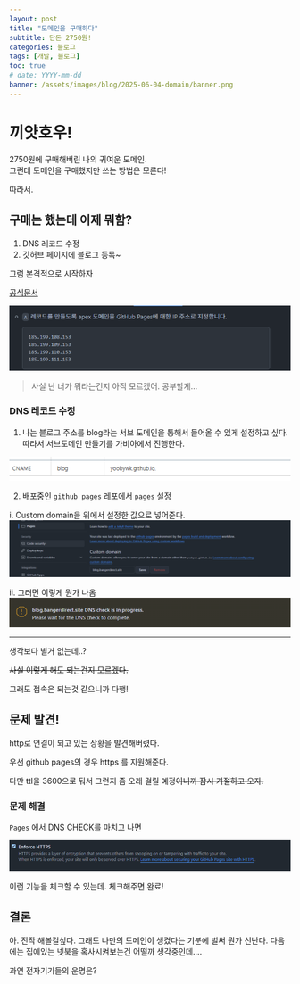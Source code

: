 ```yaml
---
layout: post
title: "도메인을 구매하다"
subtitle: 단돈 2750원!
categories: 블로그
tags: [개발, 블로그]
toc: true
# date: YYYY-mm-dd
banner: /assets/images/blog/2025-06-04-domain/banner.png
---
```


<!-- 설정 중  date : YYYY-mm-dd  -->
<!-- 파일의 이름은 YYYY-mm-dd -->
<!-- 없어도 되는 것 같음 -->



# 끼얏호우! 

2750원에 구매해버린 나의 귀여운 도메인.    
그런데 도메인을 구매했지만 쓰는 방법은 모른다! 

따라서.

## 구매는 했는데 이제 뭐함? 

1. DNS 레코드 수정
2. 깃허브 페이지에 블로그 등록~ 

그럼 본격적으로 시작하자

[공식문서](https://docs.github.com/ko/pages/configuring-a-custom-domain-for-your-github-pages-site)


![github Doc](/assets/images/blog/2025-06-04-domain/githubAtag.png)

> 사실 난 너가 뭐라는건지 아직 모르겠어. 공부할게...


### DNS 레코드 수정

1. 나는 블로그 주소를 blog라는 서브 도메인을 통해서 들어올 수 있게 설정하고 싶다.    
	따라서 서브도메인 만들기를 가비아에서 진행한다. 

![gabia](/assets/images/blog/2025-06-04-domain/gabiaCname.png) 


2. 배포중인 `github pages` 레포에서 `pages` 설정

i. Custom domain을 위에서 설정한 값으로 넣어준다.
![gitdomian](/assets/images/blog/2025-06-04-domain/gitconfig.png)
  
ii.  그러면 이렇게 뭔가 나옴
![dns progress](/assets/images/blog/2025-06-04-domain/dnsprogress.png)

--- 

생각보다 별거 없는데..? 

~~사실 이렇게 해도 되는건지 모르겠다.~~

그래도 접속은 되는것 같으니까 다행!


## 문제 발견! 

http로 연결이 되고 있는 상황을 발견해버렸다.

우선 github pages의 경우 https 를 지원해준다. 

다만 ttl을 3600으로 둬서 그런지 좀 오래 걸릴 예정~~이니까 잠시 기절하고 오자.~~


### 문제 해결

`Pages` 에서 DNS CHECK를 마치고 나면 

![https](/assets/images/blog/2025-06-04-domain/https.png)

이런 기능을 체크할 수 있는데. 체크해주면 완료!



## 결론

아. 진작 해볼걸싶다.
그래도 나만의 도메인이 생겼다는 기분에 벌써 뭔가 신난다. 다음에는 집에있는 넷북을 혹사시켜보는건 어떨까 생각중인데.... 

과연 전자기기들의 운명은? 